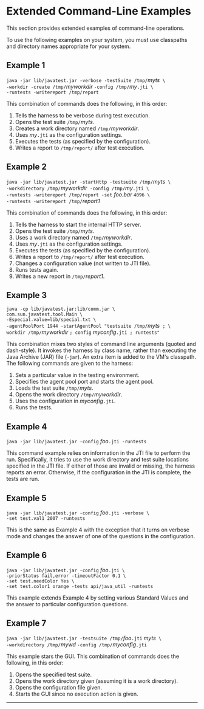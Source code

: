 
# Extended Command-Line Examples

This section provides extended examples of command-line operations.

To use the following examples on your system, you must use classpaths and directory names
appropriate for your system.

## Example 1

`java -jar lib/javatest.jar -verbose -testSuite /tmp/`*myts*` \`\
`-workdir -create /tmp/`*myworkdir* `-config /tmp/`*my*`.jti \`\
`-runtests -writereport /tmp/report`

This combination of commands does the following, in this order:

1.  Tells the harness to be verbose during test execution.
2.  Opens the test suite `/tmp/`*myts*.
3.  Creates a work directory named `/tmp/`*myworkdir*.
4.  Uses *my*`.jti` as the configuration settings.
5.  Executes the tests (as specified by the configuration).
6.  Writes a report to `/tmp/report/` after test execution.

## Example 2

`java -jar lib/javatest.jar -startHttp -testsuite /tmp/`*myts*` \`\
`-workdirectory /tmp/`*myworkdir*` -config /tmp/`*my*`.jti \`\
`-runtests -writereport /tmp/report -set` *foo.bar* `4096 \`\
`-runtests -writereport /tmp/`*report1*

This combination of commands does the following, in this order:

1.  Tells the harness to start the internal HTTP server.
2.  Opens the test suite `/tmp/`*myts*.
3.  Uses a work directory named `/tmp/`*myworkdir*.
4.  Uses *my*`.jti` as the configuration settings.
5.  Executes the tests (as specified by the configuration).
6.  Writes a report to `/tmp/report/` after test execution.
7.  Changes a configuration value (not written to JTI file).
8.  Runs tests again.
9.  Writes a new report in `/tmp/`*report1*.

## Example 3

`java -cp lib/javatest.jar:lib/comm.jar \`\
`com.sun.javatest.tool.Main \`\
`-Especial.value=lib/special.txt \`\
`-agentPoolPort 1944 -startAgentPool "testsuite /tmp/`*myts*` ; \`\
`workdir /tmp/`*myworkdir* `; config` *myconfig*`.jti ; runtests"`

This combination mixes two styles of command line arguments (quoted and dash-style). It invokes the
harness by class name, rather than executing the Java Archive (JAR) file (`-jar`). An extra item is
added to the VM\'s classpath. The following commands are given to the harness:

1.  Sets a particular value in the testing environment.
2.  Specifies the agent pool port and starts the agent pool.
3.  Loads the test suite `/tmp/`*myts*.
4.  Opens the work directory `/tmp/`*myworkdir*.
5.  Uses the configuration in *myconfig*`.jti`.
6.  Runs the tests.

## Example 4

`java -jar lib/javatest.jar -config` *foo*`.jti -runtests`

This command example relies on information in the JTI file to perform the run. Specifically, it
tries to use the work directory and test suite locations specified in the JTI file. If either of
those are invalid or missing, the harness reports an error. Otherwise, if the configuration in the
JTI is complete, the tests are run.

## Example 5

`java -jar lib/javatest.jar -config` *foo*`.jti -verbose \`\
`-set test.val1 2007 -runtests`

This is the same as Example 4 with the exception that it turns on verbose mode and changes the
answer of one of the questions in the configuration.

## Example 6

`java -jar lib/javatest.jar -config` *foo*`.jti \`\
`-priorStatus fail,error -timeoutFactor 0.1 \`\
`-set test.needColor Yes \`\
`-set test.color1 orange -tests api/java_util -runtests`

This example extends Example 4 by setting various Standard Values and the answer to particular
configuration questions.

## Example 7

`java -jar lib/javatest.jar -testsuite /tmp/`*foo*`.jti` *myts*` \`\
`-workdirectory /tmp/`*mywd* `-config /tmp/`*myconfig*`.jti`

This example stars the GUI. This combination of commands does the following, in this order:

1.  Opens the specified test suite.
2.  Opens the work directory given (assuming it is a work directory).
3.  Opens the configuration file given.
4.  Starts the GUI since no execution action is given.

----------------------------------------------------------------------------------------------------


